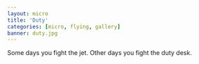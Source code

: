 ```yaml
---
layout: micro
title: 'Duty'
categories: [micro, flying, gallery]
banner: duty.jpg
---
```


Some days you fight the jet. Other days you fight the duty desk.
